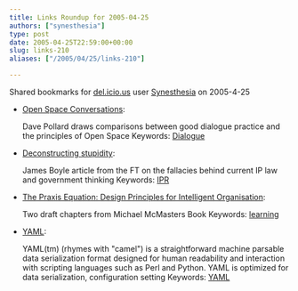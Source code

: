 ```yaml
---
title: Links Roundup for 2005-04-25
authors: ["synesthesia"]
type: post
date: 2005-04-25T22:59:00+00:00
slug: links-210 
aliases: ["/2005/04/25/links-210"]

---
```

Shared bookmarks for [del.icio.us][1] user  [Synesthesia][2] on 2005-4-25

  * [Open Space Conversations][3]:
  
    Dave Pollard draws comparisons between good dialogue practice and the principles of Open Space Keywords: [Dialogue][4]
  * [Deconstructing stupidity][5]:
  
    James Boyle article from the FT on the fallacies behind current IP law and government thinking Keywords: [IPR][6]
  * [The Praxis Equation: Design Principles for Intelligent Organisation][7]:
  
    Two draft chapters from Michael McMasters Book Keywords: [learning][8]
  * [YAML][9]:
  
    YAML(tm) (rhymes with "camel") is a straightforward machine parsable data serialization format designed for human readability and interaction with scripting languages such as Perl and Python. YAML is optimized for data serialization, configuration setting Keywords: [YAML][10]

 [1]: https://del.icio.us/
 [2]: https://del.icio.us/synesthesia
 [3]: https://blogs.salon.com/0002007/2005/04/21.html#a1118 "https://blogs.salon.com/0002007/2005/04/21.html#a1118"
 [4]: https://del.icio.us/synesthesia/Dialogue
 [5]: https://news.ft.com/cms/s/39b697dc-b25e-11d9-bcc6-00000e2511c8.html "https://news.ft.com/cms/s/39b697dc-b25e-11d9-bcc6-00000e2511c8.html"
 [6]: https://del.icio.us/synesthesia/IPR
 [7]: https://www.co-i-l.com/coil/knowledge-garden/oi/books/odp/ "https://www.co-i-l.com/coil/knowledge-garden/oi/books/odp/"
 [8]: https://del.icio.us/synesthesia/learning
 [9]: https://www.yaml.org/ "https://www.yaml.org/"
 [10]: https://del.icio.us/synesthesia/YAML